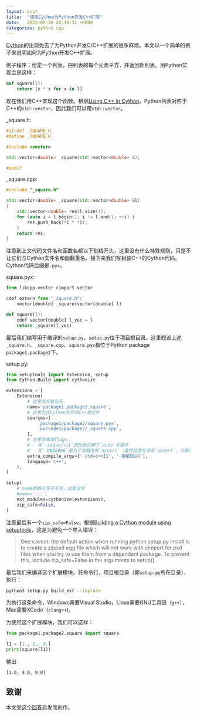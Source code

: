 ```yaml
---
layout: post
title:  "使用Cython为Python开发C++扩展"
date:   2022-05-26 22:19:31 +0800
categories: python cpp
---
```


[Cython](https://cython.org)的出现免去了为Python开发C/C++扩展的很多麻烦。本文以一个简单的例子来说明如何为Python开发C++扩展。

例子程序：给定一个列表，把列表的每个元素平方，并返回新列表。用Python实现会是这样：

```python
def square(l):
    return [x * x for x in l]
```

现在我们用C++实现这个函数。根据[Using C++ in Cython](https://cython.readthedocs.io/en/latest/src/userguide/wrapping_CPlusPlus.html#standard-library)，Python列表对应于C++的`std::vector`，因此我们可以用`std::vector`。

\_square.h:

```cpp
#ifndef _SQUARE_H_
#define _SQUARE_H_

#include <vector>

std::vector<double> _square(std::vector<double> &);

#endif
```

\_square.cpp:

```cpp
#include "_square.h"

std::vector<double> _square(std::vector<double> &l)
{
    std::vector<double> res(l.size());
    for (auto i = l.begin(); i != l.end(); ++i) {
        res.push_back(*i * *i);
    }
    return res;
}
```

注意到上文代码文件名和函数名都以下划线开头，这里没有什么特殊规则，只是不让它们与Cython文件名和函数重名。接下来我们写封装C++的Cython代码。Cython代码后缀是`.pyx`。

square.pyx:

```python
from libcpp.vector cimport vector

cdef extern from "_square.h":
    vector[double] _square(vector[double] l)

def square(l):
    cdef vector[double] l_vec = l
    return _square(l_vec)
```

最后我们编写用于编译的`setup.py`，`setup.py`位于项目根目录。这里假设上述`_square.h`、`_square.cpp`、`square.pyx`都位于Python package `package1.package2`下。

setup.py:

```python
from setuptools import Extension, setup
from Cython.Build import cythonize

extensions = [
    Extension(
        # 这里写完整包名
        name='package1.package2.square',
        # 这里包含Cython文件和C++源文件
        sources=[
            'package1/package2/square.pyx',
            'package1/package2/_square.cpp',
        ],
        # 这里写编译flags；
        # - 写`-std=c++11`因为我们用了`auto`关键字
        # - 写`-DNDEBUG`是为了忽略所有`assert`（虽然这里并没有`assert`，只是为多举一个例子）
        extra_compile_args=['-std=c++11', '-DNDEBUG'],
        language='c++',
    ),
]

setup(
    # name参数可写可不写，这里没写
    #name='...',
    ext_modules=cythonize(extensions),
    zip_safe=False,
)
```

注意最后有一个`zip_safe=False`，根据[Building a Cython module using setuptools](http://docs.cython.org/en/latest/src/quickstart/build.html#building-a-cython-module-using-setuptools)，这是为避免一个导入错误：

> One caveat: the default action when running python setup.py install is to create a zipped egg file which will not work with cimport for pxd files when you try to use them from a dependent package. To prevent this, include zip\_safe=False in the arguments to setup().

最后我们来编译这个扩展模块。在命令行，项目根目录（即`setup.py`所在目录），执行：

```bash
python3 setup.py build_ext --inplace
```

为执行这条命令，Windows需要Visual Studio，Linux需要GNU工具链（`g++`），Mac需要XCode（`clang++`)。

为使用这个扩展模块，我们可以这样：

```python
from package1.package2.square import square

l1 = [1., 2., 3.]
print(square(l1))
```

输出

```
[1.0, 4.0, 9.0]
```

## 致谢

本文受[这个回答](https://stackoverflow.com/a/24836050/7881370)启发而创作。
